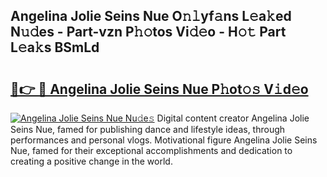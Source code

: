 ## Angelina Jolie Seins Nue O𝚗𝚕yf𝚊ns L𝚎a𝚔ed N𝚞𝚍es - Part-vzn P𝚑𝚘tos Vi𝚍𝚎o - H𝚘𝚝 Part L𝚎a𝚔s BSmLd

# <h2><a href="http://kf5lr9a.oniu.top/?m=Angelina+Jolie+Seins+Nue">🔗👉 🔴 Angelina Jolie Seins Nue P𝚑ot𝚘𝚜 V𝚒d𝚎o</a></h2>

[![Angelina Jolie Seins Nue Nu𝚍e𝚜](https://i.imgur.com/0qMVB7G.gif)](http://kf5lr9a.oniu.top/?m=Angelina+Jolie+Seins+Nue)
Digital content creator Angelina Jolie Seins Nue, famed for publishing dance and lifestyle ideas, through performances and personal vlogs. Motivational figure Angelina Jolie Seins Nue, famed for their exceptional accomplishments and dedication to creating a positive change in the world.  
